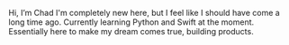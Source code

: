 Hi, I’m Chad
I'm completely new here, but I feel like I should have come a long time ago.
Currently learning Python and Swift at the moment.
Essentially here to make my dream comes true, building products.
